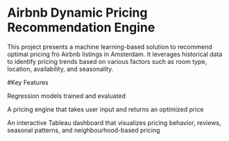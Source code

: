 # Airbnb Dynamic Pricing Recommendation Engine
This project presents a machine learning-based solution to recommend optimal pricing fro Airbnb listings in Amsterdam. It leverages historical data to identify pricing trends based on various factors such as room type, location, availability, and seasonality.

#Key Features

Regression models trained and evaluated

A pricing engine that takes user input and returns an optimized price

An interactive Tableau dashboard that visualizes pricing behavior, reviews, seasonal patterns, and neighbourhood-based pricing

